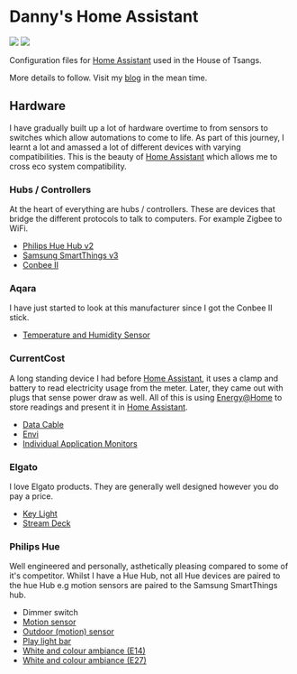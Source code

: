 # Danny's Home Assistant
<a href="https://travis-ci.com/github/dannytsang/homeassistant-config" target="_blank"><img src="https://img.shields.io/travis/com/dannytsang/homeassistant-config?style=plastic"/></a>
<a href="https://twitter.com/DannyTsang" target="_blank"><img src="https://img.shields.io/twitter/follow/DannyTsang?color=blue&style=plastic"/></a>

Configuration files for [Home Assistant](https://home-assistant.io) used in the House of Tsangs.

More details to follow. Visit my [blog](https://dannytsang.co.uk) in the mean time.

## Hardware
I have gradually built up a lot of hardware overtime to from sensors to switches which allow automations to come to life. As part of this journey, I learnt a lot and amassed a lot of different devices with varying compatibilities. This is the beauty of [Home Assistant](https://home-assistant.io) which allows me to cross eco system compatibility.

### Hubs / Controllers
At the heart of everything are hubs / controllers. These are devices that bridge the different protocols to talk to computers. For example Zigbee to WiFi.
 * [Philips Hue Hub v2](https://www.philips-hue.com/en-us/p/hue-bridge/046677458478)
 * [Samsung SmartThings v3](https://www.samsung.com/uk/smartthings/hub-f-hub-uk-v3/)
 * [Conbee II](https://phoscon.de/en/conbee2)

### Aqara
I have just started to look at this manufacturer since I got the Conbee II stick.
 * [Temperature and Humidity Sensor](https://www.aqara.com/en/temperature_humidity_sensor.html)

### CurrentCost
A long standing device I had before [Home Assistant](https://home-assistant.io), it uses a clamp and battery to read electricity usage from the meter. Later, they came out with plugs that sense power draw as well. All of this is using [Energy@Home](https://github.com/dannytsang/energyathome) to store readings and present it in [Home Assistant](https://home-assistant.io).
 * [Data Cable](http://www.currentcost.com/product-datacable.html)
 * [Envi](http://www.currentcost.com/product-cc128.html)
 * [Individual Application Monitors](http://www.currentcost.com/product-iams.html)

### Elgato
I love Elgato products. They are generally well designed however you do pay a price.
 * [Key Light](https://www.elgato.com/en/key-light)
 * [Stream Deck](https://www.elgato.com/en/stream-deck)

### Philips Hue
Well engineered and personally, asthetically pleasing compared to some of it's competitor. Whilst I have a Hue Hub, not all Hue devices are paired to the hue Hub e.g motion sensors are paired to the Samsung SmartThings hub.
 * Dimmer switch
 * [Motion sensor](https://www.philips-hue.com/en-gb/p/hue-motion-sensor/8718696743171)
 * [Outdoor (motion) sensor](https://www.philips-hue.com/en-gb/p/hue-outdoor-sensor/8718699625474)
 * [Play light bar](https://www.philips-hue.com/en-gb/p/hue-white-and-colour-ambiance-play-light-bar-double-pack/7820230P7)
 * [White and colour ambiance (E14)](https://www.philips-hue.com/en-gb/p/hue-white-and-colour-ambiance-single-bulb-e14/8718696695166)
 * [White and colour ambiance (E27)](https://www.philips-hue.com/en-gb/p/hue-white-and-colour-ambiance-1-pack-e27/8718699673109#overview)
